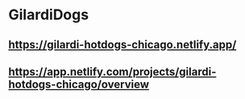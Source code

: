 # GilardiDogs

## https://gilardi-hotdogs-chicago.netlify.app/

## https://app.netlify.com/projects/gilardi-hotdogs-chicago/overview
